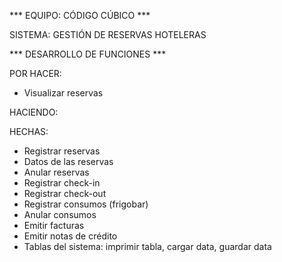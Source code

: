 *** EQUIPO: CÓDIGO CÚBICO ***

SISTEMA: GESTIÓN DE RESERVAS HOTELERAS

*** DESARROLLO DE FUNCIONES ***

POR HACER:
* Visualizar reservas

HACIENDO:


HECHAS:
* Registrar reservas
* Datos de las reservas
* Anular reservas
* Registrar check-in
* Registrar check-out
* Registrar consumos (frigobar)
* Anular consumos
* Emitir facturas
* Emitir notas de crédito
* Tablas del sistema: imprimir tabla, cargar data, guardar data


